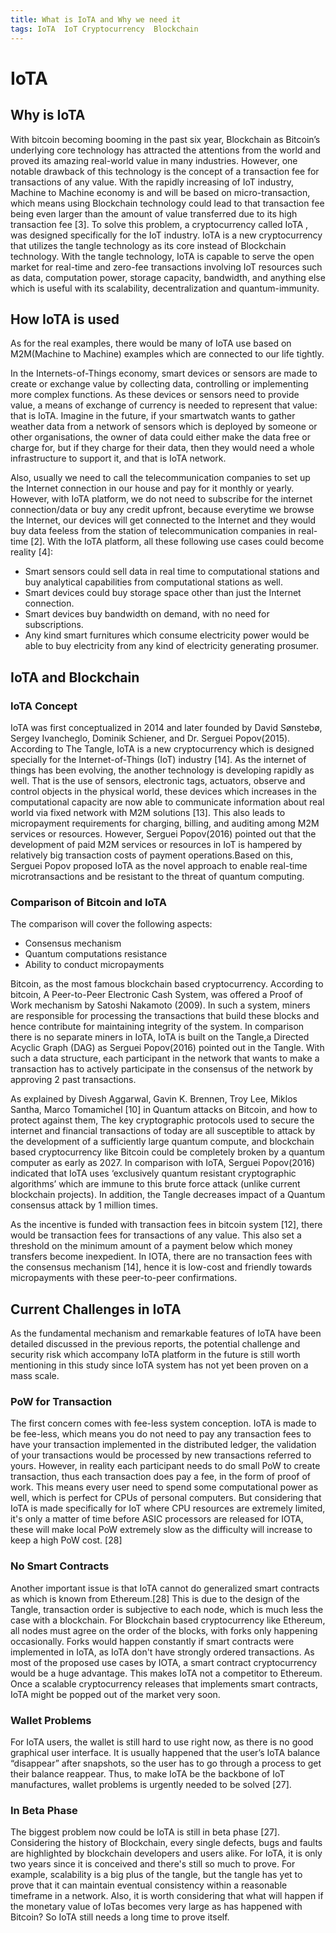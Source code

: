 ```yaml
---
title: What is IoTA and Why we need it
tags: IoTA  IoT Cryptocurrency  Blockchain
---
```


# IoTA
## Why is IoTA
With bitcoin becoming booming in the past six year, Blockchain as Bitcoin’s underlying core technology has attracted the attentions from the world and proved its amazing real-world value in many industries. 
However, one notable drawback of this technology is the concept of a transaction fee for transactions of any value. With the rapidly increasing of IoT industry, Machine to Machine economy is and will be based on micro-transaction, which means using Blockchain technology could lead to that transaction fee being even larger than the amount of value transferred due to its high transaction fee [3].
To solve this problem, a cryptocurrency called IoTA , was designed specifically for the IoT industry. IoTA is a new cryptocurrency that utilizes the tangle technology as its core instead of Blockchain technology. With the tangle technology, IoTA is capable to serve the open market for real-time and zero-fee transactions involving IoT resources such as data, computation power, storage capacity, bandwidth, and anything else which is useful with its scalability, decentralization and quantum-immunity.

## How IoTA is used
As for the real examples,  there would be many of IoTA use based on M2M(Machine to Machine) examples which are connected to our life tightly. 

In the Internets-of-Things economy, smart devices or sensors are made to create or exchange value by collecting data, controlling or implementing more complex functions. As these devices or sensors need to provide value,  a means of exchange of currency is needed to represent that value: that is IoTA. Imagine in the future, if your smartwatch wants to gather weather data from a network of sensors which is deployed by someone or other organisations,  the owner of data could either make the data free or charge for, but if they charge for their data, then they would need a whole infrastructure to support it, and that is IoTA network.

Also, usually we need to call the telecommunication companies to set up the Internet connection in our house and pay for it monthly or yearly. However, with IoTA platform, we do not need to subscribe for the internet connection/data or buy any credit upfront, because everytime we browse the Internet, our devices will get connected to the Internet and they would buy data feeless from the station of telecommunication companies in real-time [2].
With the IoTA platform, all these following use cases could become reality [4]: 

* Smart sensors could sell data in real time to computational stations and buy analytical capabilities from computational stations as well. 
* Smart devices could buy storage space other than just the Internet connection. 
* Smart devices buy bandwidth on demand, with no need for subscriptions.
* Any kind smart furnitures which consume electricity power would be able to buy electricity from any kind of electricity generating prosumer.

## **IoTA and Blockchain**
### **IoTA Concept**
IoTA was first conceptualized in 2014 and later founded by David Sønstebø, Sergey Ivancheglo, Dominik Schiener, and Dr. Serguei Popov(2015). According to The Tangle, IoTA is a new cryptocurrency which is designed specially for the Internet-of-Things (IoT) industry [14].  As the internet of things has been evolving, the another technology is developing rapidly as well. That is the use of sensors, electronic tags, actuators, observe and control objects in the physical world, these devices which increases in the computational capacity are now able to communicate information about real world via fixed network with M2M solutions [13]. This also leads to micropayment requirements for charging, billing, and auditing among M2M services or resources. However, Serguei Popov(2016) pointed out that the development of paid M2M services or resources in IoT is hampered by relatively big transaction costs of payment operations.Based on this, Serguei Popov proposed IoTA as the novel approach to enable real-time microtransactions and be resistant to the threat of quantum computing.

### **Comparison of Bitcoin and IoTA**

The comparison will cover the following aspects:
* Consensus mechanism
* Quantum computations resistance
* Ability to conduct micropayments
 
Bitcoin, as the most famous blockchain based cryptocurrency. According to bitcoin, A Peer-to-Peer Electronic Cash System,  was offered a Proof of Work mechanism by Satoshi Nakamoto (2009). In such a system, miners are responsible for processing the transactions that build these blocks and hence contribute for maintaining integrity of the system. In comparison there is no separate miners in IoTA, IoTA is built on the Tangle,a Directed Acyclic Graph (DAG) as Serguei Popov(2016) pointed out in the Tangle. With such a data structure, each participant in the network that wants to make a transaction has to actively participate in the consensus of the network by approving 2 past transactions.

As explained by Divesh Aggarwal, Gavin K. Brennen, Troy Lee, Miklos Santha, Marco Tomamichel [10] in Quantum attacks on Bitcoin, and how to protect against them, The key cryptographic protocols used to secure the internet and financial transactions of today are all susceptible to attack by the development of a sufficiently large quantum compute, and blockchain based cryptocurrency like Bitcoin could be completely broken by a quantum computer as early as 2027. In comparison with IoTA, Serguei Popov(2016) indicated that IoTA uses ‘exclusively quantum resistant cryptographic algorithms’ which are immune to this brute force attack (unlike current blockchain projects). In addition, the Tangle decreases impact of a Quantum consensus attack by 1 million times.
  
As the incentive is funded with transaction fees in bitcoin system [12], there would be transaction fees for transactions of any value. This also set a threshold on the minimum amount of a payment below which money transfers become inexpedient. In IOTA,  there are no transaction fees with the consensus mechanism [14], hence it is low-cost and friendly towards micropayments with these peer-to-peer confirmations.

## **Current Challenges in IoTA**
 As the fundamental mechanism and remarkable features of IoTA have been detailed discussed in the previous reports,  the potential challenge and security risk which accompany IoTA platform in the future is still worth mentioning in this study since IoTA system has not yet been proven on a mass scale.

### **PoW for Transaction**
   The first concern comes with fee-less system conception. IoTA is made to be fee-less, which means you do not need to pay any transaction fees to have your transaction implemented in the distributed ledger, the validation of your transactions would be processed by new transactions referred to yours.        However, in reality each participant needs to do small PoW to create transaction, thus each transaction does pay a fee, in the form of proof of work. This means every user need to spend some computational power as well, which is perfect for CPUs of personal computers. But considering that IoTA is made specifically for IoT where CPU resources are extremely limited, it's only a matter of time before ASIC processors are released for IOTA, these will make local PoW extremely slow as the difficulty will increase to keep a high PoW cost. [28]

### **No Smart Contracts**
   Another important issue is that IoTA cannot do generalized smart contracts as which is known from Ethereum.[28] This is due to the design of the Tangle, transaction order is subjective to each node, which is much less the case with a blockchain. For Blockchain based cryptocurrency like Ethereum, all nodes must agree on the order of the blocks, with forks only happening occasionally. Forks would happen constantly if smart contracts were implemented in IoTA, as IoTA don't have strongly ordered transactions. As most of the proposed use cases by IOTA, a smart contract cryptocurrency would be a huge advantage. This makes IoTA not a competitor to Ethereum. Once a scalable cryptocurrency releases that implements smart contracts, IoTA might be popped out of the market very soon.

### **Wallet Problems**
   For IoTA users, the wallet is still hard to use right now, as there is no good graphical user interface. It is usually happened that the user’s IoTA balance “disappear” after snapshots, so the user has to go through a process to get their balance reappear. Thus, to make IoTA be the backbone of IoT manufactures, wallet problems is urgently needed to be solved [27].

### **In Beta Phase**
 
The biggest problem now could be IoTA is still in beta phase [27]. Considering the history of Blockchain, every single defects, bugs and faults are highlighted by blockchain developers and users alike. For IoTA, it is only two years since it is conceived and there's still so much to prove. For example, scalability is a big plus of the tangle, but the tangle has yet to prove that it can maintain eventual consistency within a reasonable timeframe in a network. Also, it is worth considering that what will happen if the monetary value of IoTas becomes very large as has happened with Bitcoin? So IoTA still needs a long time to prove itself.
